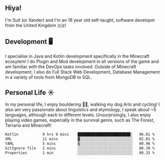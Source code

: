 ## Hiya! 
I'm Suit (or Xander) and I'm an 18 year old self-taught, software developer from the United Kingdom 🇬🇧!

Development 🖥️
---
I specialise in Java and Kotlin development specifically in the Minecraft ecosytem! 
I do Plugin and Mod development in all versions of the game and am familiar with the DevOps tasks involved.
Outside of Minecraft development, I also do Full Stack Web Development, Database Management in a variety of tools from MongoDB to SQL.

Personal Life ☀️
---
In my personal life, I enjoy bouldering 🧗‍♂️, walking my dog Arlo and cycling! I also am very passionate about linguistics and etymology, I speak about ~5 languages, although each to different levels. 
Unsurprisingly, I also enjoy playing video games, especially in the survival genre, such as The Forest, Terraria and Minecraft!
<!--START_SECTION:waka-->

```txt
Kotlin           9 hrs 9 mins    ████████████████████████░   96.01 %
XML              11 mins         ▓░░░░░░░░░░░░░░░░░░░░░░░░   02.01 %
YAML             5 mins          ▒░░░░░░░░░░░░░░░░░░░░░░░░   00.96 %
GitIgnore file   2 mins          ░░░░░░░░░░░░░░░░░░░░░░░░░   00.39 %
Properties       1 min           ░░░░░░░░░░░░░░░░░░░░░░░░░   00.32 %
```

<!--END_SECTION:waka-->
